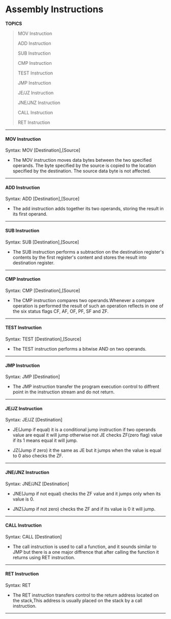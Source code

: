 # Assembly Instructions

**TOPICS**
> MOV Instruction
>
> ADD Instruction
>
> SUB Instruction
>
> CMP Instruction
>
> TEST Instruction
>
> JMP Instruction
>
> JE/JZ Instruction
>
> JNE/JNZ Instruction
>
> CALL Instruction
>
> RET Instruction

---

#### MOV Instruction

Syntax: MOV [Destination],[Source]

* The MOV instruction moves data bytes between the two specified operands. The byte specified by the source is copied to the location specified by the destination. The source data byte is not affected.


---

#### ADD Instruction

Syntax: ADD [Destination],[Source]

* The add instruction adds together its two operands, storing the result in its first operand.

---

#### SUB Instruction

Syntax: SUB [Destination],[Source]

* The SUB instruction performs a subtraction on the destination register's contents by the first register's content and stores the result into destination register.

---

#### CMP Instruction

Syntax: CMP [Destination],[Source]

* The CMP instruction compares two operands.Whenever a compare operation is performed the result of such an operation reflects in one of the six status flags CF, AF, OF, PF, SF and ZF.

---

#### TEST Instruction

Syntax: TEST [Destination],[Source]

* The TEST instruction performs a bitwise AND on two operands.

---

#### JMP Instruction

Syntax: JMP [Destination]

* The JMP instruction transfer the program execution control to diffrent point in the instruction stream and do not return.

---

#### JE/JZ Instruction

Syntax: JE/JZ [Destination]

* JE(Jump if equal) it is a conditional jump instruction if two operands value are equal it will jump otherwise not JE checks ZF(zero flag) value if its 1 means equal it will jump.

* JZ(Jump if zero) it the same as JE but it jumps when the value is equal to 0 also checks the ZF.

---

#### JNE/JNZ Instruction

Syntax: JNE/JNZ [Destination]

* JNE(Jump if not equal) checks the ZF value and it jumps only when its value is 0.

* JNZ(Jump if not zero) checks the ZF and if its value is 0 it will jump.

---

#### CALL Instruction

Syntax: CALL [Destination]

* The call instruction is used to call a function, and it sounds similar to JMP but there is a one major diffrence that after calling the function it returns using RET instruction.

---

#### RET Instruction

Syntax: RET

* The RET instruction transfers control to the return address located on the stack,This address is usually placed on the stack by a call instruction.

---












